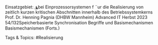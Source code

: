 Einsatzgebiet:
◮bei Einprozessorsystemen f ¨ur die Realisierung von zeitlich kurzen kritischen
Abschnitten innerhalb des Betriebssystemkerns
Prof. Dr. Henning Pagnia (DHBW Mannheim) Advanced IT Herbst 2023 54/132Speicherbasierte Synchronisation Begriﬀe und Basismechanismen
Basismechanismen (Forts.)

   Tags & Topics:
   #Realisierung